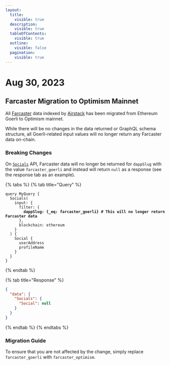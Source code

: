 ```yaml
---
layout:
  title:
    visible: true
  description:
    visible: true
  tableOfContents:
    visible: true
  outline:
    visible: false
  pagination:
    visible: true
---
```


# Aug 30, 2023

## Farcaster Migration to Optimism Mainnet

All [Farcaster](https://farcaster.xyz) data indexed by [Airstack](https://airstack.xyz) has been migrated from Ethereum Goerli to Optimism mainnet.

While there will be no changes in the data returned or GraphQL schema structure, all Goerli-related input values will no longer return any Farcaster data on-chain.

### Breaking Changes

On [`Socials`](../../api-references/api-reference/socials-api.md) API, Farcaster data will no longer be returned for `dappSlug` with the value `farcaster_goerli` and instead will return `null` as a response (see the response tab as an example).

{% tabs %}
{% tab title="Query" %}
<pre class="language-graphql"><code class="lang-graphql">query MyQuery {
  Socials(
    input: {
      filter: {
<strong>        dappSlug: {_eq: farcaster_goerli} # This will no longer return Farcaster data
</strong>      },
      blockchain: ethereum
    }
  ) {
    Social {
      userAddress
      profileName
    }
  }
}
</code></pre>
{% endtab %}

{% tab title="Response" %}
```json
{
  "data": {
    "Socials": {
      "Social": null
    }
  }
}
```
{% endtab %}
{% endtabs %}

### Migration Guide

To ensure that you are not affected by the change, simply replace `farcaster_goerli` with `farcaster_optimism`.
